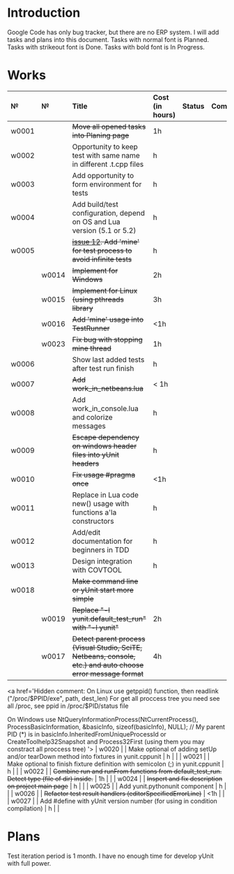 # Introduction #

Google Code has only bug tracker, but there are no ERP system. I will add tasks and plans into this document.
Tasks with normal font is Planned.
Tasks with strikeout font is Done.
Tasks with bold font is In Progress.

# Works #
| № | № | Title | Cost (in hours) | Status | Comment |
|:----|:----|:------|:----------------|:-------|:--------|
| w0001 |  | ~~Move all opened tasks into Planing page~~ | 1h |  |
| w0002 |  | Opportunity to keep test with same name in different .t.cpp files | h |  |
| w0003 |  | Add opportunity to form environment for tests | h |  |
| w0004 |  | Add build/test configuration, depend on OS and Lua version (5.1 or 5.2) | h |  |
| w0005 |  | ~~[issue 12](https://code.google.com/p/yunit/issues/detail?id=12). Add 'mine' for test process to avoid infinite tests~~ | h |  |
|  | w0014 | ~~Implement for Windows~~ | 2h |  |
|  | w0015 | ~~Implement for Linux (using pthreads library~~ | 3h |  |
|  | w0016 | ~~Add 'mine' usage into TestRunner~~ | <1h |  |
|  | w0023 | ~~Fix bug with stopping mine thread~~ | 1h |  |
| w0006 |  | Show last added tests after test run finish | h |  |
| w0007 |  | ~~Add work\_in\_netbeans.lua~~ | < 1h |  |
| w0008 |  | Add work\_in\_console.lua and colorize messages | h |  |
| w0009 |  | ~~Escape dependency on windows header files into yUnit headers~~ | h |  |
| w0010 |  | ~~Fix usage #pragma once~~ | <1h |  |
| w0011 |  | Replace in Lua code new() usage with functions a'la constructors | h |  |
| w0012 |  | Add/edit documentation for beginners in TDD | h |  |
| w0013 |  | Design integration with COVTOOL | h |  |
| w0018 |  | ~~Make command line or yUnit start more simple~~ |  |  |
|  | w0019 | ~~Replace "-l yunit.default\_test\_run" with "-l yunit"~~ | 2h |  |
|  | w0017 | ~~Detect parent process (Visual Studio, SciTE, Netbeans, console, etc.) and auto choose error message format~~ | 4h |  |
<a href='Hidden comment: 
On Linux use getppid() function, then readlink ("/proc/$PPID/exe", path, dest_len)
For get all proccess tree you need see all /proc, see ppid in /proc/$PID/status file

On Windows use
NtQueryInformationProcess(NtCurrentProcess(), ProcessBasicInformation, &basicInfo, sizeof(basicInfo), NULL);
// My parent PID (*) is in basicInfo.InheritedFromUniqueProcessId
or
CreateToolhelp32Snapshot and Process32First (using them you may constract all proccess tree)
'></a>
| w0020 |  | Make optional of adding setUp and/or tearDown method into fixtures in yunit.cppunit | h |  |
| w0021 |  | Make optional to finish fixture definition with semicolon (;) in yunit.cppunit | h |  |
| w0022 |  | ~~Combine run and runFrom functions from default\_test\_run. Detect type (file of dir) inside.~~ | 1h |  |
| w0024 |  | ~~Inspert and fix description on project main page~~ | h |  |
| w0025 |  | Add yunit.pythonunit component | h |  |
| w0026 |  | ~~Refactor test result handlers (editorSpecifiedErrorLine)~~ | <1h |  |
| w0027 |  | Add #define with yUnit version number (for using in condition compilation) | h |  |

<a href='Hidden comment: 
|| || w0028|| || h || ||
'></a>

# Plans #

Test iteration period is 1 month. I have no enough time for develop yUnit with full power.